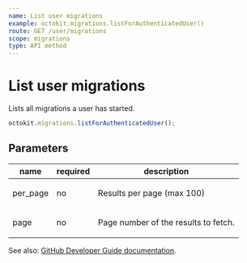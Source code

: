 ```yaml
---
name: List user migrations
example: octokit.migrations.listForAuthenticatedUser()
route: GET /user/migrations
scope: migrations
type: API method
---
```


# List user migrations

Lists all migrations a user has started.

```js
octokit.migrations.listForAuthenticatedUser();
```

## Parameters

<table>
  <thead>
    <tr>
      <th>name</th>
      <th>required</th>
      <th>description</th>
    </tr>
  </thead>
  <tbody>
    <tr><td>per_page</td><td>no</td><td>

Results per page (max 100)

</td></tr>
<tr><td>page</td><td>no</td><td>

Page number of the results to fetch.

</td></tr>
  </tbody>
</table>

See also: [GitHub Developer Guide documentation](https://developer.github.com/v3/migrations/users/#list-user-migrations).
